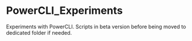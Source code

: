 # PowerCLI_Experiments
Experiments with PowerCLI. Scripts in beta version before being moved to dedicated folder if needed. 
